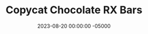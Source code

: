 ---
layout: post
title:  "Copycat Chocolate RX Bars"
date:   2023-08-20 00:00:00 -05000
categories: 
- Recipes
- Protein Powder
permalink: /recipes/rx-bars
image: /assets/Food/Protein Powder/RX/rx-cover.jpg
ing: rx-ing
facts: rx-facts
Prep: 15
Rest: 
Cook: 
Source1: https://www.thekitchn.com/easy-copycat-rx-bar-recipe-256203
Source2: 
tags: 
- chocolate bar
- rx bar
- protein bar
- date
- raisin
- almond
- cashew
- peanut
- nut
- chopped nuts
- whey protein powder
- protein powder
- sea salt
- larabar
- lara bar
- no bake
- gluten free
Description: RX Bars are one of the prepackaged snacks that I will occasionally buy, as they're pretty healthy with their protein powder and lack of ultra processed ingredients. They are quite pricey though, so I prefer to make them myself. They're dead simple, and way cheaper than what you can get at the store.
Instructions: 
- Prepare an 8" square baking dish by lining it with parchment paper. Soak your dates in hot water for about 10 minutes to soften. Set aside the water<br><br>

- Blend in the cocoa and protein powder for about 30 seconds, or until fully incorporated.<br><br>

- Finally, blend in the dates. Season with salt to taste. You should have a sticky but workable dough. Add a little of the soaking water if needed<br><br>

- Transfer dough to the pan and flatten into a square. Pack it down, and make sure it's even thickness<br><br>

- Chill in the fridge for a few hours before slicing<br><br>
- <br><br><center><img src="/assets/Food/Protein Powder/RX/rx-6.jpg" alt="" class="instruction-image"></center>
---